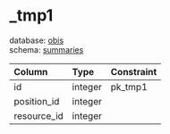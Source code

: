 # _tmp1
database: [obis](../)  
schema: [summaries](summaries)  

|Column|Type|Constraint|
|:---|:---|:---|
|id|integer|pk_tmp1 |
|position_id|integer||
|resource_id|integer||

